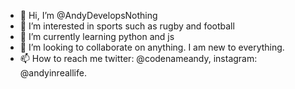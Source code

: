 - 👋 Hi, I’m @AndyDevelopsNothing
- 👀 I’m interested in sports such as rugby and football
- 🌱 I’m currently learning python and js
- 💞️ I’m looking to collaborate on anything. I am new to everything. 
- 📫 How to reach me twitter: @codenameandy, instagram: @andyinreallife.

<!---
Lostangelenoo/Lostangelenoo is a ✨ special ✨ repository because its `README.md` (this file) appears on your GitHub profile.
You can click the Preview link to take a look at your changes.
--->
